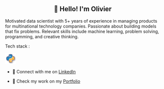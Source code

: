 <h2 align="center">👋 Hello! I'm Olivier</h2>


Motivated data scientist with 5+ years of experience in managing products for multinational technology companies. Passionate about building models that fix problems. Relevant skills include machine learning, problem solving, programming, and creative thinking. 

Tech stack : 

<a href="https://python.com/" title="Python"><img src="icons/python.png" alt="Python" width="35px" height="35px"></a> 

- :office: Connect with me on [LinkedIn](https://www.linkedin.com/in/olivierlepestipon/)

- 🎯 Check my work on my [Portfolio](https://olivierlpp.github.io/)
